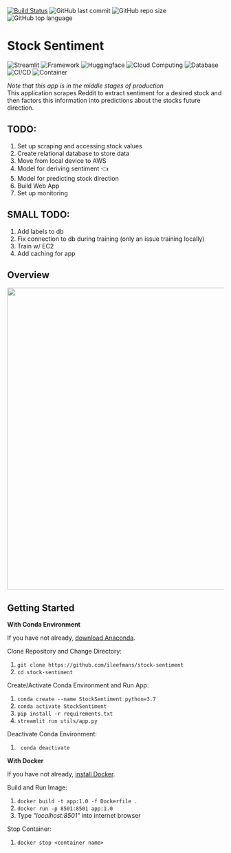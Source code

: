 [![Build Status](https://www.travis-ci.com/ileefmans/stock-sentiment.svg?branch=main)](https://www.travis-ci.com/ileefmans/stock-sentiment)
![GitHub last commit](https://img.shields.io/github/last-commit/ileefmans/stock-sentiment)
![GitHub repo size](https://img.shields.io/github/repo-size/ileefmans/stock-sentiment.svg)
![GitHub top language](https://img.shields.io/github/languages/top/ileefmans/stock-sentiment)  

  
  
# Stock Sentiment  
![Streamlit](https://img.shields.io/badge/Webapp-Streamlit-critical?&color=red&logo=streamlit)
![Framework](https://img.shields.io/badge/Framework-Pytorch-orange&?style=flat&logo=PyTorch&color=orange)
![Huggingface](https://img.shields.io/badge/🤗%20Framework-Huggingface-9cf?color=royalblue)
![Cloud Computing](https://img.shields.io/badge/Cloud-AWS-orange&?style=flat&logo=Amazon-AWS&color=9cf)
![Database](https://img.shields.io/badge/Database-MySQL-informational&?style=flat&logo=MySQL&color=informational&logoColor=white)
![CI/CD](https://img.shields.io/badge/CI%2FCD-Travis%20CI-lightgrey?&style=flat&logo=Travis-CI&color=yellow&logoColor=yellow)
![Container](https://img.shields.io/badge/Container-Docker-blue?&logo=docker)  

*Note that this app is in the middle stages of production*  
This application scrapes Reddit to extract sentiment for a desired stock and then factors this information into predictions about the stocks future direction.



## TODO:  
  1) Set up scraping and accessing stock values  
  2) Create relational database to store data  
  3) Move from local device to AWS     
  4) Model for deriving sentiment 👈 
  5) Model for predicting stock direction  
  6) Build Web App  
  7) Set up monitoring  
 
## SMALL TODO:           
  1) Add labels to db    
  2) Fix connection to db during training (only an issue training locally)     
  3) Train w/ EC2        
  4) Add caching for app  


## Overview  

<p>
<img src="https://github.com/ileefmans/stock-sentiment/media/app_screenshot.png" width=700 align=center />  
</p>
  
## Getting Started  
  
  **With Conda Environment**  
  
  If you have not already, [download Anaconda](https://www.anaconda.com/products/individual/get-started).  
  
  Clone Repository and Change Directory:  
  
  1) ```git clone https://github.com/ileefmans/stock-sentiment```  
  2) ```cd stock-sentiment```  
  
  Create/Activate Conda Environment and Run App:  
  
  1) ```conda create --name StockSentiment python=3.7```  
  2) ```conda activate StockSentiment```  
  3) ```pip install -r requirements.txt```    
  4) ```streamlit run utils/app.py```   

  Deactivate Conda Environment:  
  
  1) ``` conda deactivate```    
  
    
    
    
  **With Docker**  
  
  If you have not already, [install Docker](https://www.docker.com).  
  
  Build and Run Image:  
  1) ```docker build -t app:1.0 -f Dockerfile .```    
  2) ```docker run -p 8501:8501 app:1.0```  
  3) Type *"localhost:8501"* into internet browser   
  
  Stop Container:  
  1) ```docker stop <container name>```
  
